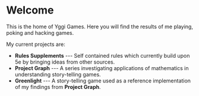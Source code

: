 # Welcome

This is the home of Yggi Games. Here you will find the results of me playing, poking and hacking games.

My current projects are:

* **Rules Supplements** --- Self contained rules which currently build upon 5e by bringing ideas from other sources.
* **Project Graph** --- A series investigating applications of mathematics in understanding story-telling games.
* **Greenlight** --- A story-telling game used as a reference implementation of my findings from **Project Graph**.
